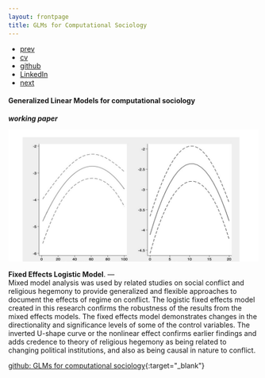 ```yaml
---
layout: frontpage
title: GLMs for Computational Sociology
---
```


<div class="navbar">
  <div class="navbar-inner">
      <ul class="nav">
          <li><a href="emotion_agency.html">prev</a></li>          
          <li><a href="{{ BASE_PATH }}/jshah-public.pdf">cv</a></li>
          <li><a href="https://github.com/javedmshah">github</a></li>
          <li><a href="https://linkedin.com/in/javedmaqboolshah">LinkedIn</a></li>
          <li><a href="gtfeature.html">next</a></li>          
      </ul>
  </div>
</div>

#### Generalized Linear Models for computational sociology
***working paper***

<img src="relheg.png" alt="glm" width="800"/>

**Fixed Effects Logistic Model**. &mdash; <br>
Mixed model analysis was used by related studies on social conflict and religious hegemony to provide generalized and flexible approaches to document the effects of regime on conflict. The logistic fixed effects model created in this research confirms the robustness of the results from the mixed effects models. The fixed effects model demonstrates changes in the directionality and significance levels of some of the control variables. The inverted U-shape curve or the nonlinear effect confirms earlier findings and adds credence to theory of religious hegemony as being related to changing political institutions, and also as being causal in nature to conflict.

[github: GLMs for computational sociology](https://github.com/javedmshah/compute.glm.model){:target="_blank"}
